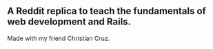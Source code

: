 ## A Reddit replica to teach the fundamentals of web development and Rails.

Made with my friend Christian Cruz.